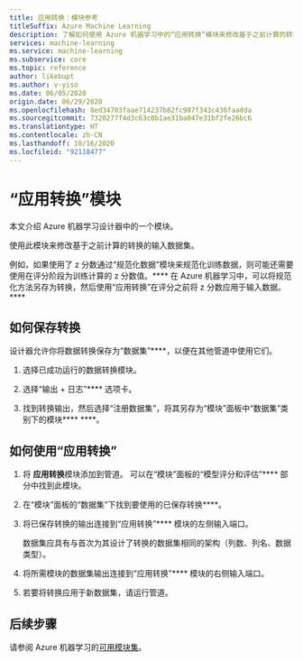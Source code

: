 ```yaml
---
title: 应用转换：模块参考
titleSuffix: Azure Machine Learning
description: 了解如何使用 Azure 机器学习中的“应用转换”模块来修改基于之前计算的转换的输入数据集。
services: machine-learning
ms.service: machine-learning
ms.subservice: core
ms.topic: reference
author: likebupt
ms.author: v-yiso
ms.date: 06/05/2020
origin.date: 06/29/2020
ms.openlocfilehash: 8ed34703faae714237b82fc987f343c436faadda
ms.sourcegitcommit: 7320277f4d3c63c0b1ae31ba047e31bf2fe26bc6
ms.translationtype: HT
ms.contentlocale: zh-CN
ms.lasthandoff: 10/16/2020
ms.locfileid: "92118477"
---
```

# <a name="apply-transformation-module"></a>“应用转换”模块

本文介绍 Azure 机器学习设计器中的一个模块。

使用此模块来修改基于之前计算的转换的输入数据集。  
  
例如，如果使用了 z 分数通过“规范化数据”模块来规范化训练数据，则可能还需要使用在评分阶段为训练计算的 z 分数值。**** 在 Azure 机器学习中，可以将规范化方法另存为转换，然后使用“应用转换”在评分之前将 z 分数应用于输入数据。****

## <a name="how-to-save-transformations"></a>如何保存转换

设计器允许你将数据转换保存为“数据集”****，以便在其他管道中使用它们。

1. 选择已成功运行的数据转换模块。

1. 选择“输出 + 日志”**** 选项卡。

1. 找到转换输出，然后选择“注册数据集”，将其另存为“模块”面板中“数据集”类别下的模块**** ****。

## <a name="how-to-use-apply-transformation"></a>如何使用“应用转换”  
  
1. 将 **应用转换**模块添加到管道。 可以在“模块”面板的“模型评分和评估”**** 部分中找到此模块。 
  
1. 在“模块”面板的“数据集”下找到要使用的已保存转换****。

1. 将已保存转换的输出连接到“应用转换”**** 模块的左侧输入端口。

    数据集应具有与首次为其设计了转换的数据集相同的架构（列数、列名、数据类型）。  
  
1. 将所需模块的数据集输出连接到“应用转换”**** 模块的右侧输入端口。
  
1. 若要将转换应用于新数据集，请运行管道。  

## <a name="next-steps"></a>后续步骤

请参阅 Azure 机器学习的[可用模块集](module-reference.md)。 
